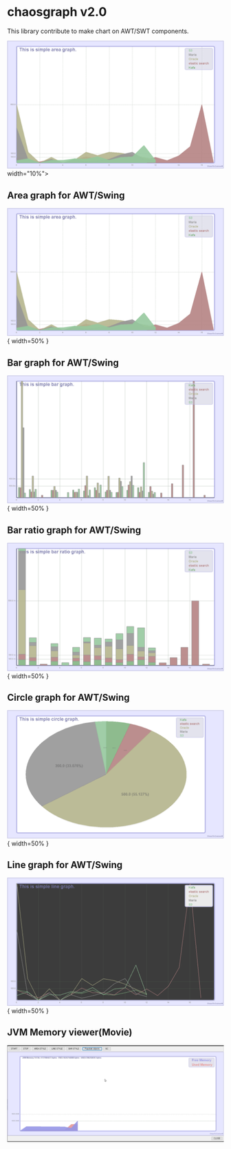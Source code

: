 # chaosgraph v2.0
This library contribute to make chart on AWT/SWT components.

<img src="./pic/AREA.png"> width="10%">

## Area graph for AWT/Swing
![screenshot_20200923-01](./pic/AREA.png) { width=50% }

## Bar graph for AWT/Swing
![screenshot_20200923-02](./pic/BAR.png){ width=50% }

## Bar ratio graph for AWT/Swing
![screenshot_20200923-03](./pic/BAR_RATIO.png){ width=50% }

## Circle graph for AWT/Swing
![screenshot_20200923-04](./pic/CIRCLE.png){ width=50% }

## Line graph for AWT/Swing
![screenshot_20200923-05](./pic/LINE.png){ width=50% }


## JVM Memory viewer(Movie)
[![IMAGE ALT TEXT](./pic/JVM_Memory_Viewer.png)](./pic/JVM_Memory_Viewer.mp4 "JVM Memory")  
